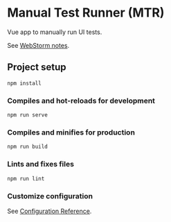 # Manual Test Runner (MTR)

Vue app to manually run UI tests.

See [WebStorm notes](https://gist.github.com/dotherightthing/4bd2ea93dd480cf9b0c5d705683aaedb).

## Project setup
```
npm install
```

### Compiles and hot-reloads for development
```
npm run serve
```

### Compiles and minifies for production
```
npm run build
```

### Lints and fixes files
```
npm run lint
```

### Customize configuration
See [Configuration Reference](https://cli.vuejs.org/config/).
